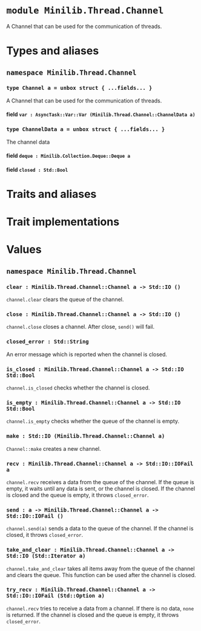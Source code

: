 # `module Minilib.Thread.Channel`

A Channel that can be used for the communication of threads.

# Types and aliases

## `namespace Minilib.Thread.Channel`

### `type Channel a = unbox struct { ...fields... }`

A Channel that can be used for the communication of threads.

#### field `var : AsyncTask::Var::Var (Minilib.Thread.Channel::ChannelData a)`

### `type ChannelData a = unbox struct { ...fields... }`

The channel data

#### field `deque : Minilib.Collection.Deque::Deque a`

#### field `closed : Std::Bool`

# Traits and aliases

# Trait implementations

# Values

## `namespace Minilib.Thread.Channel`

### `clear : Minilib.Thread.Channel::Channel a -> Std::IO ()`

`channel.clear` clears the queue of the channel.

### `close : Minilib.Thread.Channel::Channel a -> Std::IO ()`

`channel.close` closes a channel.
After close, `send()` will fail.

### `closed_error : Std::String`

An error message which is reported when the channel is closed.

### `is_closed : Minilib.Thread.Channel::Channel a -> Std::IO Std::Bool`

`channel.is_closed` checks whether the channel is closed.

### `is_empty : Minilib.Thread.Channel::Channel a -> Std::IO Std::Bool`

`channel.is_empty` checks whether the queue of the channel is empty.

### `make : Std::IO (Minilib.Thread.Channel::Channel a)`

`Channel::make` creates a new channel.

### `recv : Minilib.Thread.Channel::Channel a -> Std::IO::IOFail a`

`channel.recv` receives a data from the queue of the channel.
If the queue is empty, it waits until any data is sent, or the channel is closed.
If the channel is closed and the queue is empty, it throws `closed_error`.

### `send : a -> Minilib.Thread.Channel::Channel a -> Std::IO::IOFail ()`

`channel.send(a)` sends a data to the queue of the channel.
If the channel is closed, it throws `closed_error`.

### `take_and_clear : Minilib.Thread.Channel::Channel a -> Std::IO (Std::Iterator a)`

`channel.take_and_clear` takes all items away from the queue of the channel
and clears the queue.
This function can be used after the channel is closed.

### `try_recv : Minilib.Thread.Channel::Channel a -> Std::IO::IOFail (Std::Option a)`

`channel.recv` tries to receive a data from a channel.
If there is no data, `none` is returned.
If the channel is closed and the queue is empty, it throws `closed_error`.